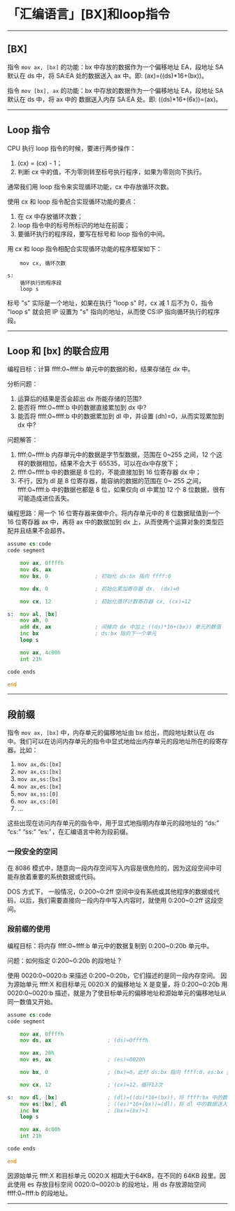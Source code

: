# 「汇编语言」[BX]和loop指令


---

## [BX]

指令 `mov ax, [bx]` 的功能：bx 中存放的数据作为一个偏移地址 EA，段地址 SA 默认在 ds 中，将 SA:EA 处的数据送入 ax 中。即: (ax)=((ds)*16+(bx))。

指令 `mov [bx], ax` 的功能：bx 中存放的数据作为一个偏移地址 EA，段地址 SA 默认在 ds 中，将 ax 中的 数据送入内存 SA:EA 处。即: ((ds)*16+(6x))=(ax)。

---

## Loop 指令

CPU 执行 loop 指令的时候，要进行两步操作：

1. (cx) = (cx) - 1；
2. 判断 cx 中的值，不为零则转至标号执行程序，如果为零则向下执行。

通常我们用 loop 指令来实现循环功能，cx 中存放循环次数。

使用 cx 和 loop 指令配合实现循环功能的要点：

1. 在 cx 中存放循环次数；
2. loop 指令中的标号所标识的地址在前面；
3. 要循环执行的程序段，要写在标号和 loop 指令的中间。

用 cx 和 loop 指令相配合实现循环功能的程序框架如下：

``` text
    mov cx, 循环次数

s:
    循环执行的程序段
    loop s
```

标号 "s" 实际是一个地址，如果在执行 "loop s" 时，cx 减 1 后不为 0，指令 "loop s" 就会把 IP 设置为 "s" 指向的地址，从而使 CS:IP 指向循环执行的程序段。

---

## Loop 和 [bx] 的联合应用

编程目标：计算 ffff:0~ffff:b 单元中的数据的和，结果存储在 dx 中。

分析问题：

1. 运算后的结果是否会超出 dx 所能存储的范围?
2. 能否将 ffff:0~ffff:b 中的数据直接累加到 dx 中?
3. 能否将 ffff:0~ffff:b 中的数据累加到 dl 中，并设置 (dh)=0，从而实现累加到 dx 中?

问题解答：

1. ffff:0~ffff:b 内存単元中的数据是字节型数据，范围在 0~255 之间，12 个这样的数据相加，结果不会大于 65535，可以在dx中存放下；
2. ffff:0~ffff:b 中的数据是 8 位的，不能直接加到 16 位寄存器 dx 中；
3. 不行，因为 dl 是 8 位寄存器，能容纳的数据的范围在 0~ 255 之间，ffff:0~ffff:b 中的数据也都是 8 位，如果仅向 dl 中累加 12 个 8 位数据，很有可能造成进位丢失。

编程思路：用一个 16 位寄存器来做中介。将内存单元中的 8 位数据赋值到一个 16 位寄存器 ax 中，再将 ax 中的数据加到 dx 上，从而使两个运算对象的类型匹配并且结果不会超界。

``` asm
assume cs:code
code segment

    mov ax, 0ffffh
    mov ds, ax
    mov bx, 0               ; 初始化 ds:bx 指向 ffff:0

    mov dx, 0               ; 初始化累加寄存器 dx， (dx)=0

    mov cx, 12              ; 初始化循环计数寄存器 cx, (cx)=12

s:  mov al, [bx]
    mov ah, 0
    add dx, ax              ; 间接向 dx 中加上 ((ds)*16+(bx)) 单元的数值
    inc bx                  ; ds:bx 指向下一个单元
    loop s

    mov ax, 4c00h
    int 21h

code ends

end
```

---

## 段前缀

指令 `mov ax, [bx]` 中，内存单元的偏移地址由 bx 给出，而段地址默认在 ds 中。我们可以在访问内存单元的指令中显式地给出内存单元的段地址所在的段寄存器。比如：

1. `mov ax,ds:[bx]`
2. `mov ax,cs:[bx]`
3. `mov ax,ss:[bx]`
4. `mov ax,es:[bx]`
5. `mov ax,ss:[0]`
6. `mov ax,cs:[0]`
7. ...

这些出现在访问内存单元的指令中，用于显式地指明内存单元的段地址的 “ds:” “cs:” “ss:” “es:〞，在汇编语言中称为段前缀。

### 一段安全的空间

在 8086 模式中，随意向一段内存空间写入内容是很危险的，因为这段空间中可能存放着重要的系统数据或代码。

DOS 方式下， 一般情况，0:200~0:2ff 空间中没有系统或其他程序的数据或代码，以后，我们需要直接向一段内存中写入内容时，就使用 0:200~0:2ff 这段空间。

### 段前缀的使用

编程目标：将内存 ffff:0~ffff:b 单元中的数据复制到 0:200~0:20b 单元中。

问题：如何指定 0:200~0:20b 的段地址？

使用 0020:0~0020:b 来描述 0:200~0:20b，它们描述的是同一段内存空间。 因为源始单元 ffff:X 和目标单元 0020:X 的偏移地址 X 是变量，将 0:200~0:20b 用 0020:0~0020:b 描述，就是为了使目标单元的偏移地址和源始单元的偏移地址从同一数值又开始。

``` asm
assume cs:code
code segment

    mov ax, 0ffffh
    mov ds, ax                  ; (ds)=0ffffh

    mov ax, 20h
    mov es, ax                  ; (es)=0020h

    mov bx, 0                   ; (bx)=0，此时 ds:bx 指向 ffff:0，es:bx 指向0020:0

    mov cx, 12                  ; (cx)=12，循环12次

s:  mov dl, [bx]                ; (dl)=((ds)*16+(bx))，将 ffff:bx 中的数据送入 dl
    mov es:[bx], dl             ; ((es)*16+(bx))=(dl)，将 dl 中的数据送入 0020:bx
    inc bx                      ; (bx)=(bx)+1
    loop s

    mov ax, 4c00h
    int 21h

code ends

end
```

因源始单元 ffff:X 和目标单元 0020:X 相距大于64KB，在不同的 64KB 段里。因此使用 es 存放目标空间 0020:0~0020:b 的段地址，用 ds 存放源始空间 ffff:0~ffff:b 的段地址。

---


